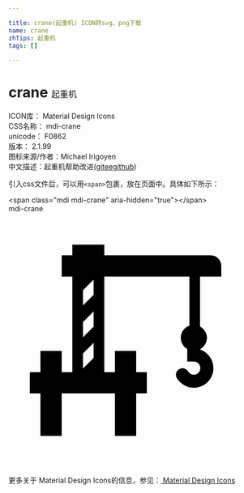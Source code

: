 ```yaml
---

title: crane(起重机) ICON转svg、png下载
name: crane
zhTips: 起重机
tags: []

---
```


# crane  <small style="font-size: 60%;font-weight: 100">起重机</small>


<div class="detail-page">
<p>
<span>
ICON库：
<span class="badge-secondary badge">Material Design Icons</span> 
</span>
<br/>
<span>
CSS名称：
<span class="badge-secondary badge">mdi-crane</span> 
</span>
<br/>
<span>
unicode：
<span class="badge-secondary badge">F0862</span> 
<copy-btn content='F0862' btn-title=""></copy-btn>
<copy-btn :content='String.fromCodePoint(parseInt("F0862", 16))' btn-title="复制U"></copy-btn>
</span>
<br/>
<span>
版本：
<span class="badge-secondary badge">2.1.99</span> 
</span>
<br/>
<span>图标来源/作者：<span class="badge-light badge">Michael Irigoyen</span></span> 
<br/>
<span class="zh-detail">中文描述：<span class="badge-primary badge">起重机</span><span class="help-link"><span>帮助改进</span>(<a href="https://gitee.com/liuwave/icon-helper/edit/master/json/material/crane.json" target="_blank" rel="noopener noreferrer">gitee</a><a href="https://github.com/liuwave/icon-helper/edit/master/json/material/crane.json" target="_blank" rel="noopener noreferrer">github</a></span>)</span><br/>
</p>
</div>
<div class="alert alert-dark">
  <i class="mdi mdi-crane mdi-48px"></i>
  <i class="mdi mdi-crane mdi-36px"></i>
  <i class="mdi mdi-crane mdi-24px"></i>
  <i class="mdi mdi-crane mdi-18px"></i>
</div>
<div>
  <p>引入css文件后，可以用<code>&lt;span&gt;</code>包裹，放在页面中。具体如下所示：    
  </p>
  <div class="alert alert-primary" style="font-size: 14px">
    &lt;span class="mdi mdi-crane" aria-hidden="true"&gt;&lt;/span&gt;
    <copy-btn content='<span class="mdi mdi-crane" aria-hidden="true"></span>'></copy-btn>
  </div>
  <div class="alert alert-secondary">
    <i class="mdi mdi-crane"
    style="font-size: 24px"
    aria-hidden="true"></i> mdi-crane
    <copy-btn content="mdi-crane" btn-title="复制图标名称"></copy-btn>
  </div>
</div>
<div id="svg" class="svg-wrap">
<svg xmlns="http://www.w3.org/2000/svg" viewBox="0 0 24 24"><path d="M20,6V5A1,1 0 0,0 19,4H9V3H6V4H5V6H6V15H5V13H3V15H2V17H3V21H5V17H10V21H12V19.92L12,17H13V15H12V13H10V15H9V6H17V10.62C16.53,10.79 16.19,11.23 16.19,11.76C16.19,12.2 16.43,12.6 16.8,12.82V14H17.42C17.76,14 18.03,14.28 18.03,14.62C18.03,14.96 17.76,15.24 17.42,15.24C17.2,15.24 17,15.12 16.89,14.93C16.71,14.64 16.34,14.54 16.05,14.71C15.75,14.87 15.65,15.25 15.82,15.55C16.15,16.11 16.76,16.47 17.42,16.47C18.43,16.47 19.26,15.64 19.26,14.62C19.26,13.84 18.76,13.14 18.03,12.88V12.82C18.41,12.6 18.65,12.2 18.65,11.76C18.65,11.3 18.38,10.91 18,10.7V6H20M8,13.66L7,14.66V13.24L8,12.24V13.66M8,10.71L7,11.71V10.29L8,9.29V10.71M7,8.71V7.29L8,6.29V7.71L7,8.71Z" /></svg>
</div>
<detail full-name='mdi-crane'></detail>
    
<div><p>更多关于 Material Design Icons的信息，参见：<a target="_blank" href="https://iconhelper.cn/material.html"> Material Design Icons</a>
</p></div>
